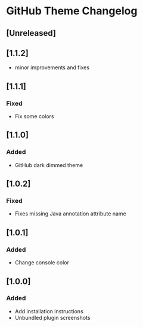 <!-- Keep a Changelog guide -> https://keepachangelog.com -->

# GitHub Theme Changelog

## [Unreleased]


## [1.1.2]

- minor improvements and fixes

## [1.1.1]

### Fixed
- Fix some colors

## [1.1.0]

### Added

- GitHub dark dimmed theme

## [1.0.2]

### Fixed

- Fixes missing Java annotation attribute name

## [1.0.1]

### Added

- Change console color

## [1.0.0]

### Added

- Add installation instructions
- Unbundled plugin screenshots
